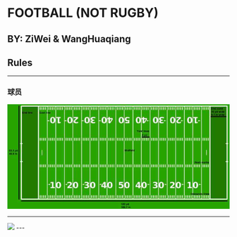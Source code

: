 # FOOTBALL (NOT RUGBY)
BY: ZiWei & WangHuaqiang
---
## Rules

---
### 球员

![bg.jpg](bg.jpg)

---


<img src="https://pic1.zhimg.com/50/v2-89e7dea504d504595e53214c9f291730_hd.jpg" data-rawwidth="512" data-rawheight="249" class="origin_image zh-lightbox-thumb" width="512" data-original="https://pic1.zhimg.com/v2-89e7dea504d504595e53214c9f291730_r.jpg">
---
<!-- 进攻队员
* 四分卫 (Quarterback) - 球队的领军人物，是最重要的位置，主导大多数比赛战术。  
* 中锋 (Center) - 列队于进攻线的中间，负责发球；快速向四分卫传球以发动每一次进攻。  
* 哨锋 (Guard) - 每个进攻组有两个哨锋，分别列队于中锋的两侧。  
* 绊锋 (Tackle) - 每一进攻组都有两个绊锋，分别列队于哨锋的外侧。  
* 边锋 (Tight end) - 紧靠绊锋的外侧列队（靠近或紧贴）。  
* 外接员 (Wide Receiver) - 列队在距离进攻线 10-15 码的位置；负责接四分卫的传球。  
* 跑卫 (Running Back) - 在后场中列队于四分卫的后面；负责带球跑动、阻拦对方球员以及接四分卫的传球。 
---
<!-- 
<img src="https://pic1.zhimg.com/50/v2-89e7dea504d504595e53214c9f291730_hd.jpg" data-rawwidth="512" data-rawheight="249" * class="origin_image zh-lightbox-thumb" width="512" data-original="https://pic1.zhimg.com/v2-89e7dea504d504595e53214c9f291730_r.jpg"> 

防守队员

防守球员负责通过擒抱进攻球员瓦解其第一次攻 (first down)，或造成攻方失去对球的控制（称为失球），从而阻止对方得分。

防守位置  
* 防守绊锋 (Defensive Tackle) - 列队于防守线上；负责抵抗攻方的冲撞；可设一名或两名防守绊锋，这要视防守阵型而定。  
* 防守边锋 (Defensive End) - 列队于防守线上；负责阻止外侧的带球进攻队员或追赶四分卫；如果成功追上四分卫，可将之擒杀 (sack)；始终要设置两个防守边锋（请见* 释义）。  
* 线卫 (Linebacker) - 在防守绊锋和防守边锋之后的 2-3 码处列队；负责拦截带球进攻队员和盯防接球员成功接球；有时还要冲击四分卫（称为突袭）。  
* 角卫 (Cornerback) - 在外接手的对面列队；负责盯防外接手，并协助拦截带球进攻队员；通常要设两名角卫，视防守和进攻阵型而定。  
* 安全卫 (Safety) - 在距争球线 (line of scrimmage) 8-10 码处列队；负责配合盯防对方的传球（本质上是防止攻方大幅推进）；通常要设两个安全卫，视防守和进攻阵型而定。 

特勤组 

 “特勤组”成员负责踢球或反攻由对方踢过来的球，常常称为踢球组或接球组。  
* 开球 (Kickoff) - 为比赛开球；为下半场比赛开球；在球队得分后开球。  
* 射门 (Field-Goal Attempt) - 攻方特别组球员争取通过将球射入球门来获得 3 分。  
* 弃踢 (Punt) - 双方交换球权，攻方尽量将球踢到防守方场地的末端，以让对方从远处开始进攻。  
* 回攻 (Kick Return) - 在攻方踢球后，设法持住球，并朝对方达阵区进攻尽可能多的码数。 -->
---
## Introduction

Let us start from Ziwei's F***s

---
## History

Why Football is so popluar in America?

* The emergence of TV.
* The emergence of modern transportation system.

---
## Business pattern(1)

Different levels:

* High school->
* University team->
* NFL->
* Win in the Super Bowl.

---
## Business pattern(2)

Is 16 games a year enough?

* Expensive tickets.
* Crazy fans.
* The games (may) hurt the player.
* Ads and more

---
## About the game--Clush & Statics

*Football is not only about body clush!*

---
## Why it is so fasinating

1. Statics
1. Body clush
1. warlike
1. Teamwork

---
## Americans' favor for this game
Examples:
![1.jpg](1.jpg)

---

![2.jpg](2.jpg)

---

![3.jpg](3.jpg)

---
# Fin.
